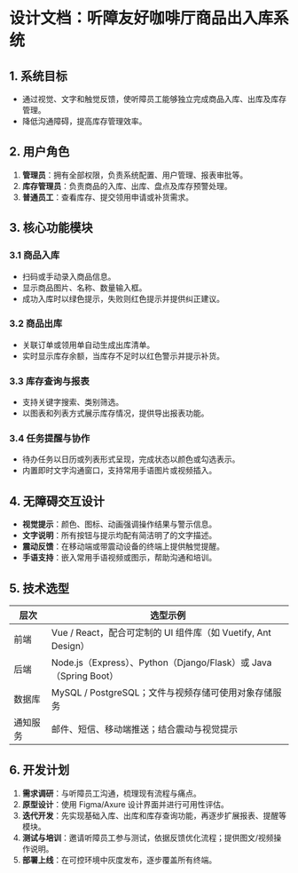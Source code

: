 # 设计文档：听障友好咖啡厅商品出入库系统

## 1. 系统目标
- 通过视觉、文字和触觉反馈，使听障员工能够独立完成商品入库、出库及库存管理。
- 降低沟通障碍，提高库存管理效率。

## 2. 用户角色
1. **管理员**：拥有全部权限，负责系统配置、用户管理、报表审批等。
2. **库存管理员**：负责商品的入库、出库、盘点及库存预警处理。
3. **普通员工**：查看库存、提交领用申请或补货需求。

## 3. 核心功能模块
### 3.1 商品入库
- 扫码或手动录入商品信息。
- 显示商品图片、名称、数量输入框。
- 成功入库时以绿色提示，失败则红色提示并提供纠正建议。

### 3.2 商品出库
- 关联订单或领用单自动生成出库清单。
- 实时显示库存余额，当库存不足时以红色警示并提示补货。

### 3.3 库存查询与报表
- 支持关键字搜索、类别筛选。
- 以图表和列表方式展示库存情况，提供导出报表功能。

### 3.4 任务提醒与协作
- 待办任务以日历或列表形式呈现，完成状态以颜色或勾选表示。
- 内置即时文字沟通窗口，支持常用手语图片或视频插入。

## 4. 无障碍交互设计
- **视觉提示**：颜色、图标、动画强调操作结果与警示信息。
- **文字说明**：所有按钮与提示均配有简洁明了的文字描述。
- **震动反馈**：在移动端或带震动设备的终端上提供触觉提醒。
- **手语支持**：嵌入常用手语视频或图示，帮助沟通和培训。

## 5. 技术选型
| 层次 | 选型示例 |
|------|----------|
| 前端 | Vue / React，配合可定制的 UI 组件库（如 Vuetify, Ant Design） |
| 后端 | Node.js（Express）、Python（Django/Flask）或 Java（Spring Boot） |
| 数据库 | MySQL / PostgreSQL；文件与视频存储可使用对象存储服务 |
| 通知服务 | 邮件、短信、移动端推送；结合震动与视觉提示 |

## 6. 开发计划
1. **需求调研**：与听障员工沟通，梳理现有流程与痛点。
2. **原型设计**：使用 Figma/Axure 设计界面并进行可用性评估。
3. **迭代开发**：先实现基础入库、出库和库存查询功能，再逐步扩展报表、提醒等模块。
4. **测试与培训**：邀请听障员工参与测试，依据反馈优化流程；提供图文/视频操作说明。
5. **部署上线**：在可控环境中灰度发布，逐步覆盖所有终端。

